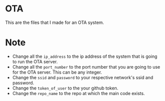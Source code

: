 # OTA
This are the files that I made for an OTA system.

# Note
- Change all the `ip_address` to the ip address of the system that is going to run the OTA server.
- Change all the `port_number` to the port number that you are going to use for the OTA server. This can be any integer.
- Change the `ssid` and `password` to your respective network's ssid and password.
- Change the `token_of_user` to the your github token.
- Change the `repo_name` to the repo at which the main code exists.
